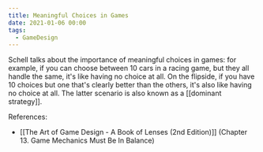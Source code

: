 ```yaml
---
title: Meaningful Choices in Games
date: 2021-01-06 00:00
tags:
  - GameDesign
---
```


Schell talks about the importance of meaningful choices in games: for example, if you can choose between 10 cars in a racing game, but they all handle the same, it's like having no choice at all. On the flipside, if you have 10 choices but one that's clearly better than the others, it's also like having no choice at all. The latter scenario is also known as a [[dominant strategy]].

References:

* [[The Art of Game Design - A Book of Lenses (2nd Edition)]] (Chapter 13. Game Mechanics Must Be In Balance)
